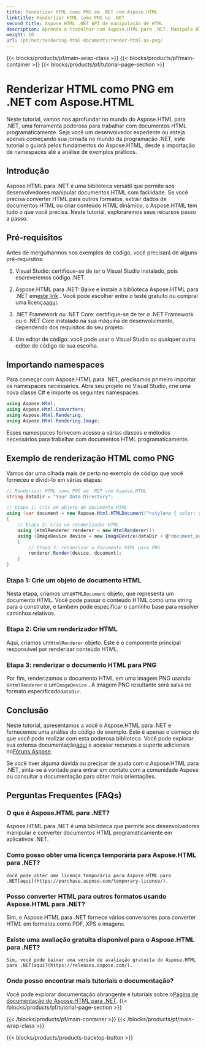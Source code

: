 ```yaml
---
title: Renderizar HTML como PNG em .NET com Aspose.HTML
linktitle: Renderizar HTML como PNG no .NET
second_title: Aspose.HTML .NET API de manipulação de HTML
description: Aprenda a trabalhar com Aspose.HTML para .NET. Manipule HTML, converta para vários formatos e muito mais. Mergulhe neste tutorial abrangente!
weight: 10
url: /pt/net/rendering-html-documents/render-html-as-png/
---
```


{{< blocks/products/pf/main-wrap-class >}}
{{< blocks/products/pf/main-container >}}
{{< blocks/products/pf/tutorial-page-section >}}

# Renderizar HTML como PNG em .NET com Aspose.HTML


Neste tutorial, vamos nos aprofundar no mundo do Aspose.HTML para .NET, uma ferramenta poderosa para trabalhar com documentos HTML programaticamente. Seja você um desenvolvedor experiente ou esteja apenas começando sua jornada no mundo da programação .NET, este tutorial o guiará pelos fundamentos do Aspose.HTML, desde a importação de namespaces até a análise de exemplos práticos.

## Introdução

Aspose.HTML para .NET é uma biblioteca versátil que permite aos desenvolvedores manipular documentos HTML com facilidade. Se você precisa converter HTML para outros formatos, extrair dados de documentos HTML ou criar conteúdo HTML dinâmico, o Aspose.HTML tem tudo o que você precisa. Neste tutorial, exploraremos seus recursos passo a passo.

## Pré-requisitos

Antes de mergulharmos nos exemplos de código, você precisará de alguns pré-requisitos:

1. Visual Studio: certifique-se de ter o Visual Studio instalado, pois escreveremos código .NET.

2.  Aspose.HTML para .NET: Baixe e instale a biblioteca Aspose.HTML para .NET em[este link](https://releases.aspose.com/html/net/) . Você pode escolher entre o teste gratuito ou comprar uma licença[aqui](https://purchase.aspose.com/buy).

3. .NET Framework ou .NET Core: certifique-se de ter o .NET Framework ou o .NET Core instalado na sua máquina de desenvolvimento, dependendo dos requisitos do seu projeto.

4. Um editor de código: você pode usar o Visual Studio ou qualquer outro editor de código de sua escolha.

## Importando namespaces

Para começar com Aspose.HTML para .NET, precisamos primeiro importar os namespaces necessários. Abra seu projeto no Visual Studio, crie uma nova classe C# e importe os seguintes namespaces:

```csharp
using Aspose.Html;
using Aspose.Html.Converters;
using Aspose.Html.Rendering;
using Aspose.Html.Rendering.Image;
```

Esses namespaces fornecem acesso a várias classes e métodos necessários para trabalhar com documentos HTML programaticamente.

## Exemplo de renderização HTML como PNG

Vamos dar uma olhada mais de perto no exemplo de código que você forneceu e dividi-lo em várias etapas:

```csharp
// Renderizar HTML como PNG em .NET com Aspose.HTML
string dataDir = "Your Data Directory";

// Etapa 1: Crie um objeto de documento HTML
using (var document = new Aspose.Html.HTMLDocument("<style>p { color: green; }</style><p>my first paragraph</p>", @"c:\work\"))
{
    // Etapa 2: Crie um renderizador HTML
    using (HtmlRenderer renderer = new HtmlRenderer())
    using (ImageDevice device = new ImageDevice(dataDir + @"document_out.png"))
    {
        // Etapa 3: renderizar o documento HTML para PNG
        renderer.Render(device, document);
    }
}
```

### Etapa 1: Crie um objeto de documento HTML

 Nesta etapa, criamos uma`HTMLDocument` objeto, que representa um documento HTML. Você pode passar o conteúdo HTML como uma string para o construtor, e também pode especificar o caminho base para resolver caminhos relativos.

### Etapa 2: Crie um renderizador HTML

 Aqui, criamos um`HtmlRenderer` objeto. Este é o componente principal responsável por renderizar conteúdo HTML. 

### Etapa 3: renderizar o documento HTML para PNG

 Por fim, renderizamos o documento HTML em uma imagem PNG usando o`HtmlRenderer` e um`ImageDevice` . A imagem PNG resultante será salva no formato especificado`dataDir`.

## Conclusão

Neste tutorial, apresentamos a você o Aspose.HTML para .NET e fornecemos uma análise do código de exemplo. Este é apenas o começo do que você pode realizar com esta poderosa biblioteca. Você pode explorar sua extensa documentação[aqui](https://reference.aspose.com/html/net/) e acessar recursos e suporte adicionais no[Fóruns Aspose](https://forum.aspose.com/).

Se você tiver alguma dúvida ou precisar de ajuda com o Aspose.HTML para .NET, sinta-se à vontade para entrar em contato com a comunidade Aspose ou consultar a documentação para obter mais orientações.

## Perguntas Frequentes (FAQs)

### O que é Aspose.HTML para .NET?
   Aspose.HTML para .NET é uma biblioteca que permite aos desenvolvedores manipular e converter documentos HTML programaticamente em aplicativos .NET.

### Como posso obter uma licença temporária para Aspose.HTML para .NET?
    Você pode obter uma licença temporária para Aspose.HTML para .NET[aqui](https://purchase.aspose.com/temporary-license/).

### Posso converter HTML para outros formatos usando Aspose.HTML para .NET?
   Sim, o Aspose.HTML para .NET fornece vários conversores para converter HTML em formatos como PDF, XPS e imagens.

### Existe uma avaliação gratuita disponível para o Aspose.HTML para .NET?
    Sim, você pode baixar uma versão de avaliação gratuita do Aspose.HTML para .NET[aqui](https://releases.aspose.com/).

### Onde posso encontrar mais tutoriais e documentação?
   Você pode explorar documentação abrangente e tutoriais sobre o[Página de documentação do Aspose.HTML para .NET](https://reference.aspose.com/html/net/).
{{< /blocks/products/pf/tutorial-page-section >}}

{{< /blocks/products/pf/main-container >}}
{{< /blocks/products/pf/main-wrap-class >}}

{{< blocks/products/products-backtop-button >}}
